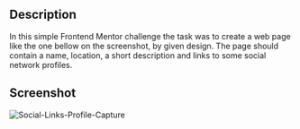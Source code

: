 ## Description
In this simple Frontend Mentor challenge the task was to create a web page like the one bellow on the screenshot, by given design. The page should contain a name, location, a short description
and links to some social network profiles.

## Screenshot
![Social-Links-Profile-Capture](https://github.com/user-attachments/assets/f04739b1-03fe-434e-b0d6-798c8a7a23e6)
